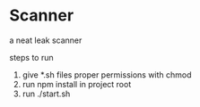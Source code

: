 # Scanner
a neat leak scanner

steps to run
1. give *.sh files proper permissions with chmod
2. run npm install in project root
3. run ./start.sh

